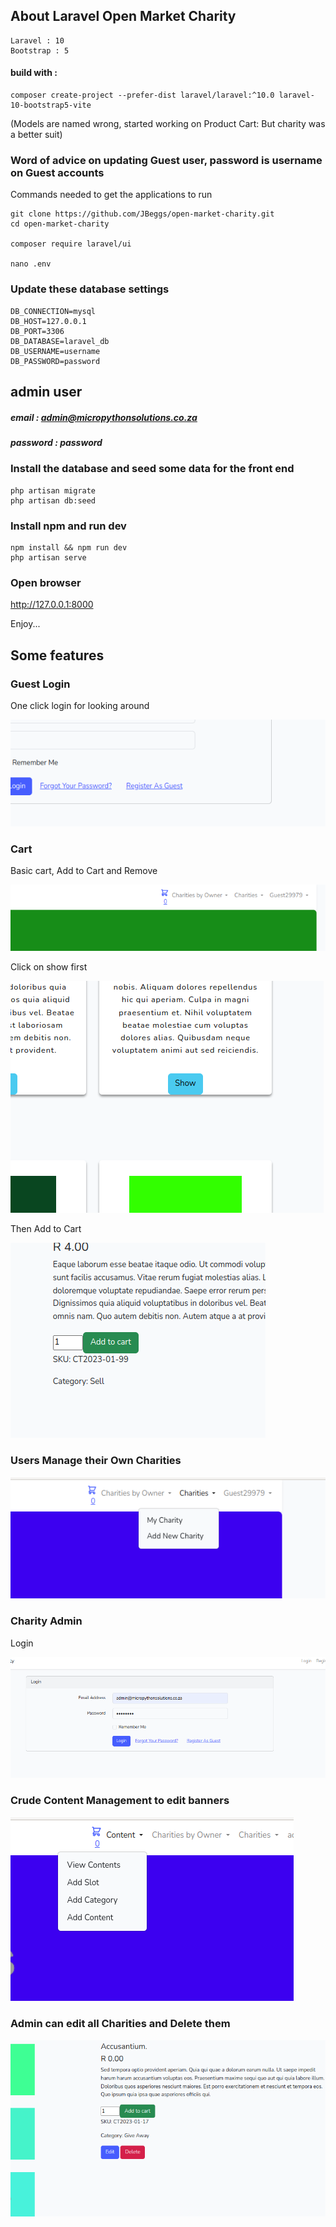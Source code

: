 ## About Laravel Open Market Charity

    Laravel : 10
    Bootstrap : 5


#### build with :

    composer create-project --prefer-dist laravel/laravel:^10.0 laravel-10-bootstrap5-vite

(Models are named wrong, started working on Product Cart: But charity was a better suit)

### Word of advice on updating Guest user, password is username on Guest accounts

Commands needed to get the applications to run

    git clone https://github.com/JBeggs/open-market-charity.git
    cd open-market-charity

    composer require laravel/ui

    nano .env

### Update these database settings

    DB_CONNECTION=mysql
    DB_HOST=127.0.0.1
    DB_PORT=3306
    DB_DATABASE=laravel_db
    DB_USERNAME=username
    DB_PASSWORD=password





## admin user

##### email    : admin@micropythonsolutions.co.za
##### password : password

### Install the database and seed some data for the front end

    php artisan migrate
    php artisan db:seed

### Install npm and run dev

    npm install && npm run dev
    php artisan serve

### Open browser

http://127.0.0.1:8000

Enjoy...

## Some features

### Guest Login

One click login for looking around

![guest](public/images/README/guest-login.png)

### Cart

Basic cart, Add to Cart and Remove

![guest](public/images/README/cart.png)

Click on show first 

![guest](public/images/README/show.png)

Then Add to Cart

![guest](public/images/README/cart-add.png)

### Users Manage their Own Charities

![guest](public/images/README/charity.png)

### Charity Admin

Login

![guest](public/images/README/admin-panel.png)

### Crude Content Management to edit banners

![guest](public/images/README/content.png)

### Admin can edit all Charities and Delete them

![guest](public/images/README/manage-charity.png)
